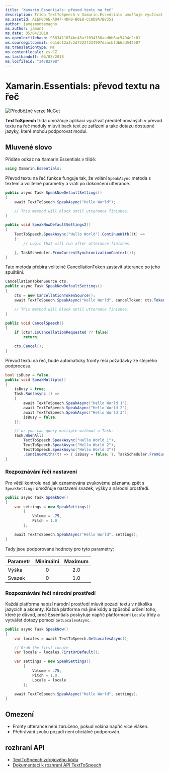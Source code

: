 ```yaml
---
title: 'Xamarin.Essentials: převod textu na řeč'
description: Třída TextToSpeech v Xamarin.Essentials umožňuje využívat v převod textu na řeč moduly mluvit back text ze zařízení a také dotazu dostupné jazyky, které mohou podporovat modul předdefinovaných aplikace.
ms.assetid: AEEF03AE-A047-4DF0-B0E8-CC8D9A7B8351
author: jamesmontemagno
ms.author: jamont
ms.date: 05/04/2018
ms.openlocfilehash: 9383411074bc43af1034138aadbb6ac5494c2c01
ms.sourcegitcommit: ea1dc12a3c2d7322f234997daacbfdb6ad542507
ms.translationtype: MT
ms.contentlocale: cs-CZ
ms.lasthandoff: 06/05/2018
ms.locfileid: "34782798"
---
```

# <a name="xamarinessentials-text-to-speech"></a>Xamarin.Essentials: převod textu na řeč

![Předběžné verze NuGet](~/media/shared/pre-release.png)

**TextToSpeech** třída umožňuje aplikaci využívat předdefinovaných v převod textu na řeč moduly mluvit back text ze zařízení a také dotazu dostupné jazyky, které mohou podporovat modul.

## <a name="using-text-to-speech"></a>Mluvené slovo

Přidáte odkaz na Xamarin.Essentials v třídě:

```csharp
using Xamarin.Essentials;
```

Převod textu na řeč funkce funguje tak, že volání `SpeakAsync` metoda s textem a volitelné parametry a vrátí po dokončení utterance. 

```csharp
public async Task SpeakNowDefaultSettings()
{
    await TextToSpeech.SpeakAsync("Hello World");

    // This method will block until utterance finishes.
}

public void SpeakNowDefaultSettings2()
{
    TextToSpeech.SpeakAsync("Hello World").ContinueWith((t) => 
    {
        // Logic that will run after utterance finishes.

    }, TaskScheduler.FromCurrentSynchronizationContext());
}
```

Tato metoda přebírá volitelné CancellationToken zastavit utterance po jeho spuštění. 
```csharp
CancellationTokenSource cts;
public async Task SpeakNowDefaultSettings()
{
    cts = new CancellationTokenSource();
    await TextToSpeech.SpeakAsync("Hello World", cancelToken: cts.Token);

    // This method will block until utterance finishes.
}

public void CancelSpeech()
{
    if (cts?.IsCancellationRequested ?? false)
        return;

    cts.Cancel();
}
```

Převod textu na řeč, bude automaticky fronty řeči požadavky ze stejného podprocesu. 

```csharp
bool isBusy = false;
public void SpeakMultiple()
{
    isBusy = true;
    Task.Run(async () =>
    {
        await TextToSpeech.SpeakAsync("Hello World 1");
        await TextToSpeech.SpeakAsync("Hello World 2");
        await TextToSpeech.SpeakAsync("Hello World 3");
        isBusy = false;
    });

    // or you can query multiple without a Task:
    Task.WhenAll(
        TextToSpeech.SpeakAsync("Hello World 1"),
        TextToSpeech.SpeakAsync("Hello World 2"),
        TextToSpeech.SpeakAsync("Hello World 3"))
        .ContinueWith((t) => { isBusy = false; }, TaskScheduler.FromCurrentSynchronizationContext());
}
```

### <a name="speech-settings"></a>Rozpoznávání řeči nastavení

Pro větší kontrolu nad jak oznamována zvukovému záznamu zpět s `SpeakSettings` umožňuje nastavení svazek, výšky a národní prostředí.

```csharp
public async Task SpeakNow()
{
    var settings = new SpeakSettings()
        {
            Volume = .75,
            Pitch = 1.0
        };

    await TextToSpeech.SpeakAsync("Hello World", settings);
}
```

Tady jsou podporované hodnoty pro tyto parametry:

| Parametr | Minimální | Maximum |
| --- | :---: | :---: |
| Výška | 0 | 2.0 |
| Svazek | 0 | 1.0 |

### <a name="speech-locales"></a>Rozpoznávání řeči národní prostředí

Každá platforma nabízí národní prostředí mluvit pozadí textu v několika jazycích a akcenty. Každá platforma má jiné kódy a způsobů určení toho, které je důvod, proč Essentials poskytuje napříč platformami `Locale` třídy a vytvářet dotazy pomocí `GetLocalesAsync`.

```csharp
public async Task SpeakNow()
{
    var locales = await TextToSpeech.GetLocalesAsync();

    // Grab the first locale
    var locale = locales.FirstOrDefault();

    var settings = new SpeakSettings()
        {
            Volume = .75,
            Pitch = 1.0,
            Locale = locale
        };

    await TextToSpeech.SpeakAsync("Hello World", settings);
}
```

## <a name="limitations"></a>Omezení

- Fronty utterance není zaručeno, pokud volána napříč více vláken.
- Přehrávání zvuku pozadí není oficiálně podporován.

## <a name="api"></a>rozhraní API

- [TextToSpeech zdrojového kódu](https://github.com/xamarin/Essentials/tree/master/Xamarin.Essentials/TextToSpeech)
- [Dokumentaci k rozhraní API TextToSpeech](xref:Xamarin.Essentials.TextToSpeech)
